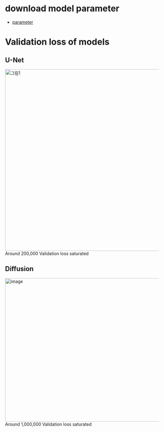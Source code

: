 # download model parameter

- [parameter](https://drive.google.com/drive/folders/1O-x-vBUHQrM9aGN82uVKF0I194Robl6D?usp=sharing)



# Validation loss of models

## U-Net
  <img width="1277" height="593" alt="그림1" src="https://github.com/user-attachments/assets/0862f071-ff25-4452-85cb-d92384bfb7e4" />
 Around 200,000 Validation loss saturated

## Diffusion
<img width="1120" height="468" alt="image" src="https://github.com/user-attachments/assets/e5eadbe2-418f-4ba6-9325-d818634b3655" />
Around 1,000,000 Validation loss saturated
